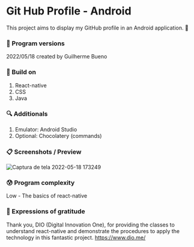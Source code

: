 # Git Hub Profile - Android

This project aims to display my GitHub profile in an Android application. 🎯

### 💾 Program versions

2022/05/18 created by Guilherme Bueno

### 🔨 Build on

1. React-native
2. CSS
3. Java

### 🔍 Additionals

1. Emulator: Android Studio
2. Optional: Chocolatery (commands)


### 📋 Screenshots / Preview

![Captura de tela 2022-05-18 173249](https://user-images.githubusercontent.com/101655079/169180964-4808073d-12e9-4a6e-bbc1-3bcbd566b163.jpg)

### 😰 Program complexity

Low - The basics of react-native

### 🎁 Expressions of gratitude

Thank you, DIO (Digital Innovation One), for providing the classes to understand react-native and demonstrate the procedures to apply the technology in this fantastic project.
https://www.dio.me/

